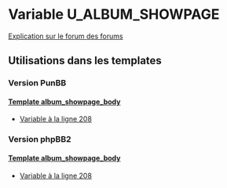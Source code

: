 # Variable U_ALBUM_SHOWPAGE
[Explication sur le forum des forums](http://forum.forumactif.com/t294113-listing-des-variables#U_ALBUM_SHOWPAGE)
## Utilisations dans les templates
### Version PunBB
#### [Template album_showpage_body](punbb/album_showpage_body.md)
* [Variable à la ligne 208](../punbb/album_showpage_body.tpl#L208)
### Version phpBB2
#### [Template album_showpage_body](subsilver/album_showpage_body.md)
* [Variable à la ligne 208](../subsilver/album_showpage_body.tpl#L208)